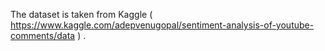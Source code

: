 The dataset is taken from Kaggle ( https://www.kaggle.com/adepvenugopal/sentiment-analysis-of-youtube-comments/data ) . 

